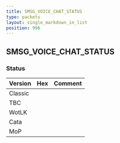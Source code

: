 ```yaml
---
title: SMSG_VOICE_CHAT_STATUS
type: packets
layout: single_markdown_in_list
position: 996
---
```


## SMSG_VOICE_CHAT_STATUS

### Status

Version | Hex | Comment
---------- | ---------- | ---------- 
Classic |  |  
TBC |  |  
WotLK |  |  
Cata |  |  
MoP |  |  